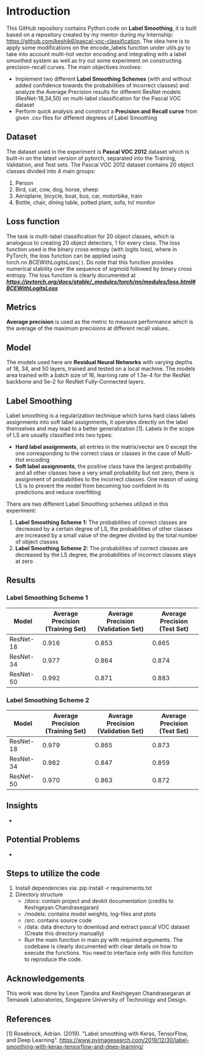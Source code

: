 # Introduction
This GitHub repository contains Python code on **Label Smoothing**, it is built based on a repository created by my mentor during my Internship: https://github.com/keshik6/pascal-voc-classification. The idea here is to apply some modifications on the encode_labels function under utils.py to take into account multi-hot vector encoding and integrating with a label smoothed system as well as try out some experiment on constructing precision-recall curves. The main objectives involves:
* Implement two different **Label Smoothing Schemes** (with and without added confidence towards the probabilities of incorrect classes) and analyze the Average Precision results for different ResNet models (ResNet-18,34,50) on multi-label classification for the Pascal VOC dataset
* Perform quick analysis and construct a **Precision and Recall curve** from given .csv files for different degrees of Label Smoothing

## Dataset
The dataset used in the experiment is **Pascal VOC 2012** dataset which is built-in on the latest version of pytorch, separated into the Training, Validation, and Test sets. The Pascal VOC 2012 dataset contains 20 object classes divided into 4 main groups:
1. Person
2. Bird, cat, cow, dog, horse, sheep
3. Aeroplane, bicycle, boat, bus, car, motorbike, train
4. Bottle, chair, dining table, potted plant, sofa, tv/ monitor

## Loss function

The task is multi-label classification for 20 object classes, which is analogous to creating 20 object detectors, 1 for every class. The loss function used is the binary cross entropy (with logits loss), where in PyTorch, the loss function can be applied using torch.nn.BCEWithLogitsLoss( ). Do note that this function provides numerical stability over the sequence of sigmoid followed by binary cross entropy. The loss function is clearly documented at ***https://pytorch.org/docs/stable/_modules/torch/nn/modules/loss.html#BCEWithLogitsLoss***

## Metrics
**Average precision** is used as the metric to measure performance which is the average of the maximum precisions at different recall values. 

## Model
The models used here are **Residual Neural Networks** with varying depths of 18, 34, and 50 layers, trained and tested on a local machine. The models area trained with a batch size of 16, learning rate of 1.5e-4 for the ResNet backbone and 5e-2 for ResNet Fully-Connected layers.

## Label Smoothing
Label smoothing is a regularization technique which turns hard class labels assignments into soft label assignments, it operates directly on the label themselves and may lead to a better generalization [1]. Labels in the scope of LS are usually classified into two types:
* **Hard label assignments**, all entries in the matrix/vector are 0 except the one corresponding to the correct class or classes in the case of Multi-Hot encoding
* **Soft label assignments**, the positive class have the largest probability and all other classes have a very small probability but not zero, there is assignment of probabilities to the incorrect classes.
One reason of using LS is to prevent the model from becoming too confident in its predictions and reduce overfitting

There are two different Label Smoothing schemes utilized in this experiment:
1. **Label Smoothing Scheme 1:** The probabilities of correct classes are decreased by a certain degree of LS, the probabilities of other classes are increased by a small value of the degree divided by the total number of object classes
2. **Label Smoothing Scheme 2:** The probabilities of correct classes are decreased by the LS degree, the probabilities of incorrect classes stays at zero

## Results
### Label Smoothing Scheme 1
| Model     | Average Precision (Training Set)|Average Precision (Validation Set)|Average Precision (Test Set)|
| --------- | --------- | --------- | --------- |
| ResNet-18 | 0.916 | 0.853 | 0.865 |
| ResNet-34 | 0.977 | 0.864 | 0.874 |
| ResNet-50 | 0.992 | 0.871 | 0.883 |

### Label Smoothing Scheme 2
| Model     | Average Precision (Training Set)|Average Precision (Validation Set)|Average Precision (Test Set)|
| --------- | --------- | --------- | --------- |
| ResNet-18	| 0.979 | 0.865 | 0.873 |
| ResNet-34	| 0.982 | 0.847 | 0.859 |
| ResNet-50	| 0.970 | 0.863 | 0.872 |

## Insights
*


## Potential Problems
* 

## Steps to utilize the code
1. Install dependencies via: pip install -r requirements.txt
2. Directory structure
    * /docs: contain project and devkit documentation (credits to Keshigeyan Chandrasegaran)
    * /models: contains model weights, log-files and plots
    * /src: contains source code
    * /data: data directory to download and extract pascal VOC dataset (Create this directory manually)
    * Run the main function in main.py with required arguments. The codebase is clearly documented with clear details on how to execute the functions. You need to interface only with this function to reproduce the code.

## Acknowledgements
This work was done by Leon Tjandra and Keshigeyan Chandrasegaran at Temasek Laboratories, Singapore University of Technology and Design.

## References
[1] Rosebrock, Adrian. (2019). "Label smoothing with Keras, TensorFlow, and Deep Learning". https://www.pyimagesearch.com/2019/12/30/label-smoothing-with-keras-tensorflow-and-deep-learning/
